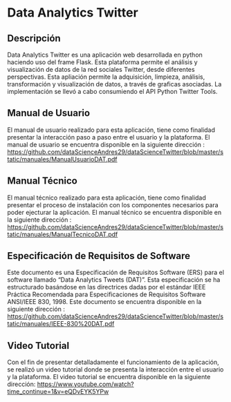 # Data Analytics Twitter

## Descripción

Data Analytics Twitter es una aplicación web desarrollada en python haciendo uso del frame Flask. Esta plataforma permite el análisis y visualización de datos de la red sociales Twitter, desde diferentes perspectivas. Esta apliación permite la adquisición, limpieza, análisis, transformación y visualización de datos, a través de graficas asociadas. La implementación se llevó a cabo consumiendo el API Python Twitter Tools.


## Manual de Usuario

El manual de usuario realizado para esta aplicación, tiene como finalidad presentar la interacción paso a paso entre el usuario y la plataforma. El manual de usuario se encuentra disponible en la siguiente dirección : https://github.com/dataScienceAndres29/dataScienceTwitter/blob/master/static/manuales/ManualUsuarioDAT.pdf

## Manual Técnico

El manual técnico realizado para esta aplicación, tiene como finalidad presentar el proceso de instalación con los componentes necesarios para poder ejecturar la aplicación. El manual técnico se encuentra disponible en la siguiente dirección : https://github.com/dataScienceAndres29/dataScienceTwitter/blob/master/static/manuales/ManualTecnicoDAT.pdf

## Especificación de Requisitos de Software

Este documento es una Especificación de Requisitos Software (ERS) para el software llamado “Data Analytics Tweets (DAT)”. Esta especificación se ha estructurado basándose en las directrices dadas por el estándar IEEE Práctica Recomendada para Especificaciones de Requisitos Software ANSI/IEEE 830, 1998. Este documento se encuentra disponible en la siguiente dirección : https://github.com/dataScienceAndres29/dataScienceTwitter/blob/master/static/manuales/IEEE-830%20DAT.pdf

## Video Tutorial 
Con el fin de presentar detalladamente el funcionamiento de la aplicación, se realizó un video tutorial donde se presenta la interacción entre el usuario y la plataforma. El video tutorial se encuentra disponible en la siguiente dirección: https://www.youtube.com/watch?time_continue=1&v=eQDvEYK5YPw

